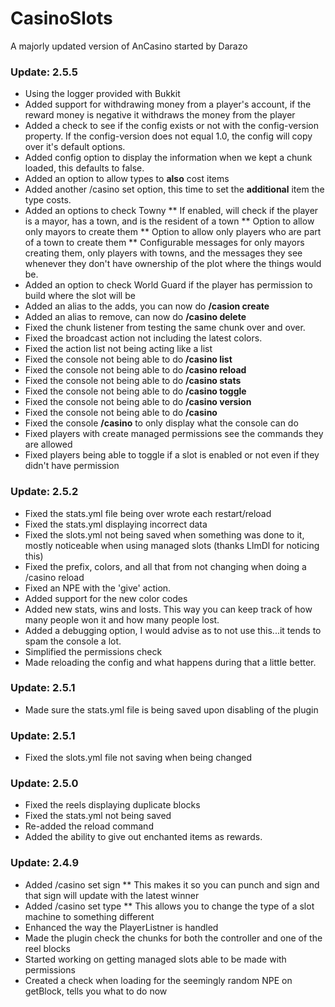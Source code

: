 # CasinoSlots #

A majorly updated version of AnCasino started by Darazo

### Update: 2.5.5 ###
* Using the logger provided with Bukkit
* Added support for withdrawing money from a player's account, if the reward money is negative it withdraws the money from the player
* Added a check to see if the config exists or not with the config-version property. If the config-version does not equal 1.0, the config will copy over it's default options.
* Added config option to display the information when we kept a chunk loaded, this defaults to false.
* Added an option to allow types to __also__ cost items
* Added another /casino set option, this time to set the __additional__ item the type costs.
* Added an options to check Towny
** If enabled, will check if the player is a mayor, has a town, and is the resident of a town
** Option to allow only mayors to create them
** Option to allow only players who are part of a town to create them
** Configurable messages for only mayors creating them, only players with towns, and the messages they see whenever they don't have ownership of the plot where the things would be.
* Added an option to check World Guard if the player has permission to build where the slot will be
* Added an alias to the adds, you can now do __/casion create__
* Added an alias to remove, can now do __/casino delete__
* Fixed the chunk listener from testing the same chunk over and over.
* Fixed the broadcast action not including the latest colors.
* Fixed the action list not being acting like a list
* Fixed the console not being able to do __/casino list__
* Fixed the console not being able to do __/casino reload__
* Fixed the console not being able to do __/casino stats__
* Fixed the console not being able to do __/casino toggle__
* Fixed the console not being able to do __/casino version__
* Fixed the console not being able to do __/casino__
* Fixed the console __/casino__ to only display what the console can do
* Fixed players with create managed permissions see the commands they are allowed
* Fixed players being able to toggle if a slot is enabled or not even if they didn't have permission

### Update: 2.5.2 ###
* Fixed the stats.yml file being over wrote each restart/reload
* Fixed the stats.yml displaying incorrect data
* Fixed the slots.yml not being saved when something was done to it, mostly noticeable when using managed slots (thanks LlmDl for noticing this)
* Fixed the prefix, colors, and all that from not changing when doing a /casino reload
* Fixed an NPE with the 'give' action.
* Added support for the new color codes
* Added new stats, wins and losts. This way you can keep track of how many people won it and how many people lost.
* Added a debugging option, I would advise as to not use this...it tends to spam the console a lot.
* Simplified the permissions check
* Made reloading the config and what happens during that a little better.

### Update: 2.5.1 ###
* Made sure the stats.yml file is being saved upon disabling of the plugin

### Update: 2.5.1 ###
* Fixed the slots.yml file not saving when being changed

### Update: 2.5.0 ###
* Fixed the reels displaying duplicate blocks
* Fixed the stats.yml not being saved
* Re-added the reload command
* Added the ability to give out enchanted items as rewards.

### Update: 2.4.9 ###
* Added /casino set sign <slot>
** This makes it so  you can punch and sign and that sign will update with the latest winner
* Added /casino set type <slotname> <type>
** This allows you to change the type of a slot machine to something different
* Enhanced the way the PlayerListner is handled
* Made the plugin check the chunks for both the controller and one of the reel blocks
* Started working on getting managed slots able to be made with permissions
* Created a check when loading for the seemingly random NPE on getBlock, tells you what to do now